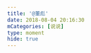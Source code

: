 ```yaml
---
title: '@董彪'
date: 2018-08-04 20:16:30
mCategories: [说说]
type: moment
hide: true
---
```


<div id="pics-20180804201630"></div>

<script>
var data = [
    {"link": "2018-08-04_000000.jpeg", "type": "shuoshuo"}
];
picsRender(data, "pics-20180804201630");
</script>
